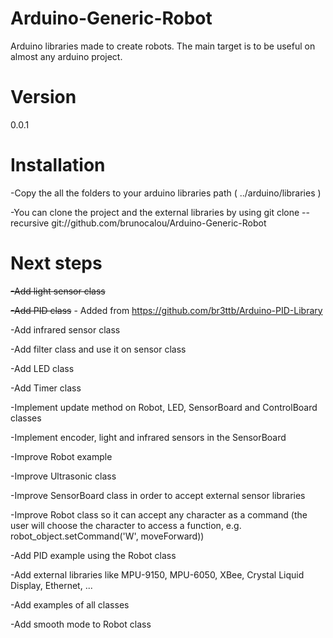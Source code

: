 Arduino-Generic-Robot
=====================

Arduino libraries made to create robots. The main target is to be useful on almost any arduino project.

Version
=====================
0.0.1

Installation
=====================

-Copy the all the folders to your arduino libraries path ( ../arduino/libraries )

-You can clone the project and the external libraries by using 
git clone --recursive git://github.com/brunocalou/Arduino-Generic-Robot

Next steps
=====================

<s>-Add light sensor class</s>

<s>-Add PID class</s> - Added from https://github.com/br3ttb/Arduino-PID-Library

-Add infrared sensor class

-Add filter class and use it on sensor class

-Add LED class

-Add Timer class

-Implement update method on Robot, LED, SensorBoard and ControlBoard classes

-Implement encoder, light and infrared sensors in the SensorBoard

-Improve Robot example

-Improve Ultrasonic class

-Improve SensorBoard class in order to accept external sensor libraries

-Improve Robot class so it can accept any character as a command (the user will choose the character to access a function, e.g. robot_object.setCommand('W', moveForward))

-Add PID example using the Robot class

-Add external libraries like MPU-9150, MPU-6050, XBee, Crystal Liquid Display, Ethernet, ...

-Add examples of all classes

-Add smooth mode to Robot class
